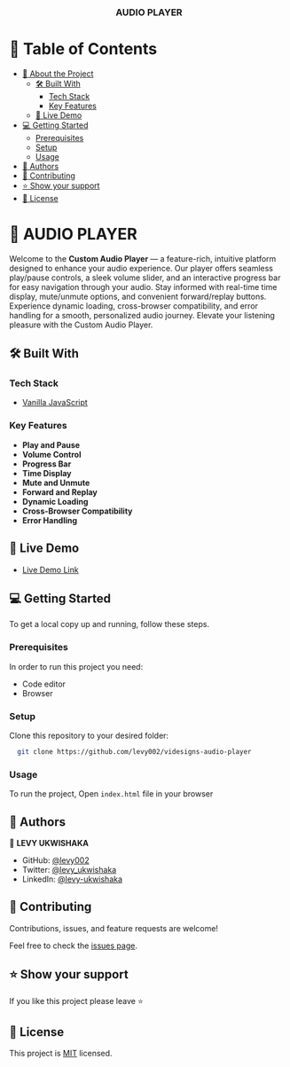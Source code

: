 <div align="center">


  <h3>AUDIO PLAYER</h3>

</div>

<!-- TABLE OF CONTENTS -->

# 📗 Table of Contents

- [📖 About the Project](#about-project)
  - [🛠 Built With](#built-with)
    - [Tech Stack](#tech-stack)
    - [Key Features](#key-features)
  - [🚀 Live Demo](#live-demo)
- [💻 Getting Started](#getting-started)
  - [Prerequisites](#prerequisites)
  - [Setup](#setup)
  - [Usage](#usage)
- [👥 Authors](#authors)
- [🤝 Contributing](#contributing)
- [⭐️ Show your support](#support)
- [📝 License](#license)

<!-- PROJECT DESCRIPTION -->

# 📖 AUDIO PLAYER <a name="about-project"></a>

Welcome to the **Custom Audio Player** — a feature-rich, intuitive platform designed to enhance your audio experience. Our player offers seamless play/pause controls, a sleek volume slider, and an interactive progress bar for easy navigation through your audio. Stay informed with real-time time display, mute/unmute options, and convenient forward/replay buttons. Experience dynamic loading, cross-browser compatibility, and error handling for a smooth, personalized audio journey. Elevate your listening pleasure with the Custom Audio Player.


## 🛠 Built With <a name="built-with"></a>

### Tech Stack <a name="tech-stack"></a>

  <ul>
    <li><a href="https://developer.mozilla.org/en-US/docs/Web/JavaScript">Vanilla JavaScript</a></li>
  </ul>

<!-- Features -->

### Key Features <a name="key-features"></a>

- **Play and Pause**
- **Volume Control**
- **Progress Bar**
- **Time Display**
- **Mute and Unmute**
- **Forward and Replay**
- **Dynamic Loading**
- **Cross-Browser Compatibility**
- **Error Handling**


<!-- LIVE DEMO -->

## 🚀 Live Demo <a name="live-demo"></a>

- [Live Demo Link]()

<!-- GETTING STARTED -->

## 💻 Getting Started <a name="getting-started"></a>

To get a local copy up and running, follow these steps.

### Prerequisites

In order to run this project you need:
 
 - Code editor
 - Browser

### Setup

Clone this repository to your desired folder:

```sh
  git clone https://github.com/levy002/videsigns-audio-player
```

### Usage

To run the project, Open `index.html` file in your browser


<!-- AUTHORS -->

## 👥 Authors <a name="authors"></a>

👤 **LEVY UKWISHAKA**

- GitHub: [@levy002](https://github.com/levy002)
- Twitter: [@levy_ukwishaka](https://twitter.com/levy_ukwishaka)
- LinkedIn: [@levy-ukwishaka](https://www.linkedin.com/in/levy-ukwishaka/)

<!-- CONTRIBUTING -->

## 🤝 Contributing <a name="contributing"></a>

Contributions, issues, and feature requests are welcome!

Feel free to check the [issues page](../../issues/).

<!-- SUPPORT -->

## ⭐️ Show your support <a name="support"></a>

If you like this project please leave ⭐️ 

<!-- LICENSE -->

## 📝 License <a name="license"></a>

This project is [MIT](./LICENSE) licensed.

